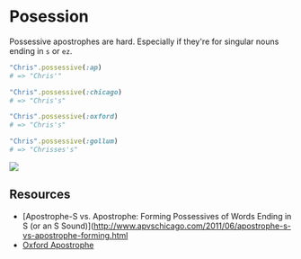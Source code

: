 # Posession

Possessive apostrophes are hard. Especially if they're for singular nouns ending in `s` or `ez`.

```ruby
"Chris".possessive(:ap)
# => "Chris'"

"Chris".possessive(:chicago)
# => "Chris's"

"Chris".possessive(:oxford)
# => "Chris's"

"Chris".possessive(:gollum)
# => "Chrisses's"
```

![](http://i.imgur.com/KrxoMCw.png)

## Resources

* [Apostrophe-S vs. Apostrophe: Forming Possessives of Words Ending in S (or an S Sound)](http://www.apvschicago.com/2011/06/apostrophe-s-vs-apostrophe-forming.html
* [Oxford Apostrophe](http://oxforddictionaries.com/words/apostrophe)
